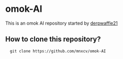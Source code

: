 # omok-AI

This is an omok AI repository started by [derpwaffle21](https://github.com/derpwaffle21)

## How to clone this repository?
```
  git clone https://github.com/mnxcv/omok-AI
```

